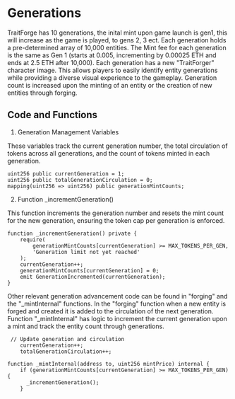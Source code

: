 # Generations

TraitForge has 10 generations, the inital mint upon game launch is gen1, this will increase as the game is played, to gens 2, 3 ect. Each generation holds a pre-determined array of 10,000 entities. The Mint fee for each generation is the same as Gen 1 (starts at 0.005, incrementing by 0.00025 ETH and ends at 2.5 ETH after 10,000). 
Each generation has a new "TraitForger" character image. This allows players to easily identify entity generations while providing a diverse visual experience to the gameplay. Generation count is increased upon the minting of an entity or the creation of new entities through forging. 


## Code and Functions 

1. Generation Management Variables

These variables track the current generation number, the total circulation of tokens across all generations, and the count of tokens minted in each generation.


``` 
uint256 public currentGeneration = 1;
uint256 public totalGenerationCirculation = 0;
mapping(uint256 => uint256) public generationMintCounts;
```

2. Function _incrementGeneration()

This function increments the generation number and resets the mint count for the new generation, ensuring the token cap per generation is enforced.

``` 
function _incrementGeneration() private {
    require(
        generationMintCounts[currentGeneration] >= MAX_TOKENS_PER_GEN,
        'Generation limit not yet reached'
    );
    currentGeneration++;
    generationMintCounts[currentGeneration] = 0;
    emit GenerationIncremented(currentGeneration);
}
``` 

Other relevant generation advancement code can be found in "forging" and the "_mintInternal" functions. In the  "forging" function when a new entity is forged and created it is added to the circulation of the next generation. 
Function "_mintInternal" has logic to increment the current generation upon a mint and track the entity count through generations.

``` 
 // Update generation and circulation
    currentGeneration++;
    totalGenerationCirculation++;
``` 
``` 
function _mintInternal(address to, uint256 mintPrice) internal {
    if (generationMintCounts[currentGeneration] >= MAX_TOKENS_PER_GEN) {
      _incrementGeneration();
    }
``` 
